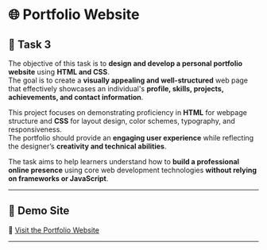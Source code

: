 # 🌐 Portfolio Website  

## 🧩 Task 3  
The objective of this task is to **design and develop a personal portfolio website** using **HTML and CSS**.  
The goal is to create a **visually appealing and well-structured** web page that effectively showcases an individual's **profile, skills, projects, achievements, and contact information**.  

This project focuses on demonstrating proficiency in **HTML** for webpage structure and **CSS** for layout design, color schemes, typography, and responsiveness.  
The portfolio should provide an **engaging user experience** while reflecting the designer’s **creativity and technical abilities**.  

The task aims to help learners understand how to **build a professional online presence** using core web development technologies **without relying on frameworks or JavaScript**.  

---

## 🚀 Demo Site  
🔗 [Visit the Portfolio Website](https://mechatronics-skill-grrf.vercel.app/)  

---

